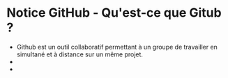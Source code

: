 # Notice GitHub - Qu'est-ce que Gitub ?


- Github est un outil collaboratif permettant à un groupe de travailler en simultané et à distance sur un même projet.
- 
- 

